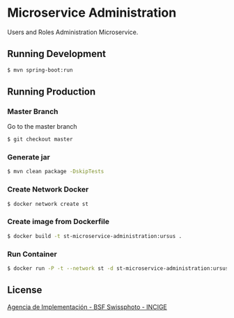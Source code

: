 # Microservice Administration

Users and Roles Administration Microservice.

## Running Development

```sh
$ mvn spring-boot:run
```

## Running Production

### Master Branch

Go to the master branch

```sh
$ git checkout master
```

### Generate jar

```sh
$ mvn clean package -DskipTests
```

### Create Network Docker

```sh
$ docker network create st
```

### Create image from Dockerfile

```sh
$ docker build -t st-microservice-administration:ursus .
```

### Run Container

```sh
$ docker run -P -t --network st -d st-microservice-administration:ursus
```

## License

[Agencia de Implementación - BSF Swissphoto - INCIGE](https://github.com/AgenciaImplementacion/st-microservice-administration/blob/master/LICENSE)